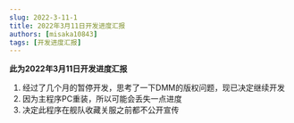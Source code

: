 ```yaml
---
slug: 2022-3-11-1
title: 2022年3月11日开发进度汇报
authors: [misaka10843]
tags: [开发进度汇报]
---
```

**此为2022年3月11日开发进度汇报**

1. 经过了几个月的暂停开发，思考了一下DMM的版权问题，现已决定继续开发
2. 因为主程序PC重装，所以可能会丢失一点进度
3. 决定此程序在舰队收藏关服之前都不公开宣传
